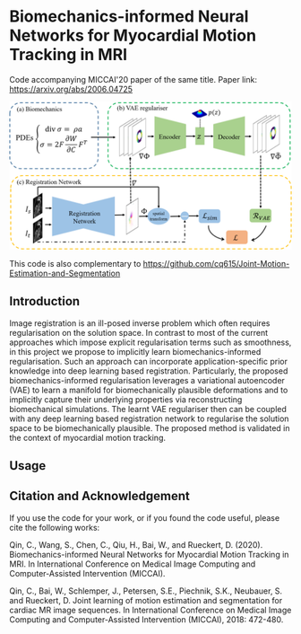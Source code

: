 # Biomechanics-informed Neural Networks for Myocardial Motion Tracking in MRI

Code accompanying MICCAI'20 paper of the same title. Paper link: https://arxiv.org/abs/2006.04725

![](framework.png)

This code is also complementary to https://github.com/cq615/Joint-Motion-Estimation-and-Segmentation

## Introduction

Image registration is an ill-posed inverse problem which often requires regularisation on the solution space. In contrast to most of the current approaches which impose explicit regularisation terms such as smoothness, in this project we propose to implicitly learn biomechanics-informed regularisation. Such an approach can incorporate application-specific prior knowledge into deep learning based registration. Particularly, the proposed biomechanics-informed regularisation leverages a variational autoencoder (VAE) to learn a manifold for biomechanically plausible deformations and to implicitly capture their underlying properties via reconstructing biomechanical simulations. The learnt VAE regulariser then can be coupled with any deep learning based registration network to regularise the solution space to be biomechanically plausible. The proposed method is validated in the context of myocardial motion tracking.

## Usage

## Citation and Acknowledgement
If you use the code for your work, or if you found the code useful, please cite the following works:

Qin, C., Wang, S., Chen, C., Qiu, H., Bai, W., and Rueckert, D. (2020). Biomechanics-informed Neural Networks for Myocardial Motion Tracking in MRI. In International Conference on Medical Image Computing and Computer-Assisted Intervention (MICCAI).

Qin, C., Bai, W., Schlemper, J., Petersen, S.E., Piechnik, S.K., Neubauer, S. and Rueckert, D. Joint learning of motion estimation and segmentation for cardiac MR image sequences. In International Conference on Medical Image Computing and Computer-Assisted Intervention (MICCAI), 2018: 472-480.
